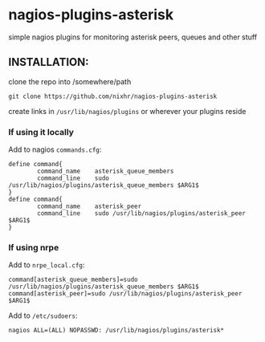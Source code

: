 # nagios-plugins-asterisk
simple nagios plugins for monitoring asterisk peers, queues and other stuff

## INSTALLATION:
clone the repo into /somewhere/path
```
git clone https://github.com/nixhr/nagios-plugins-asterisk
```
create links in `/usr/lib/nagios/plugins` or wherever your plugins reside

### If using it locally 
Add to nagios `commands.cfg`:
```
define command{
        command_name    asterisk_queue_members
        command_line    sudo /usr/lib/nagios/plugins/asterisk_queue_members $ARG1$
}
define command{
        command_name    asterisk_peer
        command_line    sudo /usr/lib/nagios/plugins/asterisk_peer $ARG1$
}
```

### If using nrpe 
Add to `nrpe_local.cfg`:
```
command[asterisk_queue_members]=sudo /usr/lib/nagios/plugins/asterisk_queue_members $ARG1$
command[asterisk_peer]=sudo /usr/lib/nagios/plugins/asterisk_peer $ARG1$
```

Add to `/etc/sudoers`:
```
nagios ALL=(ALL) NOPASSWD: /usr/lib/nagios/plugins/asterisk*
```

